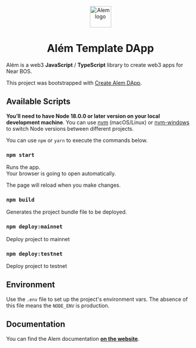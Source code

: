 <div align="center"><img src='https://cdn.jsdelivr.net/gh/wpdas/alem/docs/assets/near-script-logo.png' height='57' alt='Alem logo' /></div>

# <div align="center">Além Template DApp</div>

Além is a web3 **JavaScript** / **TypeScript** library to create web3 apps for Near BOS.

This project was bootstrapped with [Create Alem DApp](https://github.com/wpdas/create-alem-dapp).

## Available Scripts

**You’ll need to have Node 18.0.0 or later version on your local development machine**. You can use [nvm](https://github.com/creationix/nvm#installation) (macOS/Linux) or [nvm-windows](https://github.com/coreybutler/nvm-windows#node-version-manager-nvm-for-windows) to switch Node versions between different projects.

You can use `npm` or `yarn` to execute the commands below.

### `npm start`

Runs the app.\
Your browser is going to open automatically.

The page will reload when you make changes.

### `npm build`

Generates the project bundle file to be deployed.

### `npm deploy:mainnet`

Deploy project to mainnet

### `npm deploy:testnet`

Deploy project to testnet

## Environment

Use the `.env` file to set up the project's environment vars. The absence of this file means the `NODE_ENV` is production.

## Documentation

You can find the Alem documentation [**on the website**](https://alem.dev).
